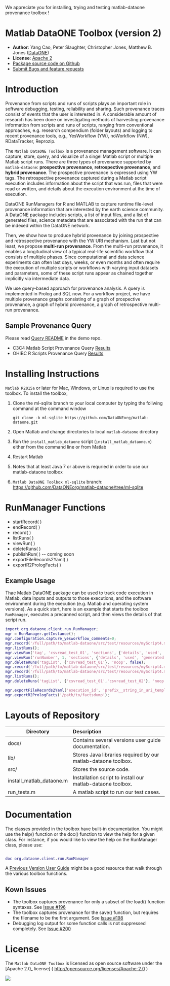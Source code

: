 We appreciate you for installing, trying and testing matlab-dataone provenance toolbox !

# Matlab DataONE Toolbox (version 2)


* **Author**:  Yang Cao, Peter Slaughter, Christopher Jones, Matthew B. Jones ([DataONE](http://dataone.org))
* **License**: [Apache 2](http://opensource.org/licenses/Apache-2.0)
* [Package source code on Github](https://github.com/DataONEorg/matlab-dataone/tree/ml-sqlite)
* [Submit Bugs and feature requests](https://github.com/DataONEorg/sem-prov-design/issues)

# Introduction

Provenance from scripts and runs of scripts plays an important role in software debugging, testing, reliability and sharing. Such provenance traces consist of events that the user is interested in. A considerable amount of research has been done on investigating methods of harvesting provenance information from scripts and runs of scripts, ranging from conventional approaches, e.g. research compendium (folder layouts) and logging to recent provenance tools, e.g., YesWorkflow (YW), noWorkflow (NW), RDataTracker, Reprozip.

The `Matlab DataONE Toolbox` is a provenance management software. It can capture, store, query, and visualize of a singel Matlab script or multiple Matlab script runs. There are three types of provenance supported by `matlab-dataone`: **prospective provenance**, **retrospective provenance**, and **hybrid provenance**. The prospective provenance is expressed using YW tags. The retrospective provenance captured during a Matlab script execution includes information about the script that was run, files that were read or written, and details about the execution environment at the time of execution. 

DataONE RunManagers for R and MATLAB to capture runtime file-level provenance information that are interested by the earth science community. A DataONE package includes scripts, a list of input files, and a list of generated files, science metadata that are associated with the run that can be indexed within the DataONE network. 

Then, we show how to produce hybrid provenance by joining prospective and retrospective provenance with the YW URI mechanism. Last but not least, we propose **multi-run provenance**. From the multi-run provenance, it enables a longitudinal view of a typical real-life scientific workflow that consists of multiple phases. Since computational and data science experiments can often last days, weeks, or even months and often require the execution of multiple scripts or workflows with varying input datasets and parameters, some of these script runs appear as chained together implicitly via intermediate data.

We use query-based approach for provenance analysis. A query is implemented in Prolog and SQL now. For a workflow project, we have multiple provenance graphs consisting of a graph of prospective provenance, a graph of hybrid provenance, a graph of retrospective multi-run provenance.

## Sample Provenance Query
Please read [Query README](https://github.com/idaks/dataone-ahm-2016-poster/blob/master/queries/README.md) in the demo repo.
 * C3C4 Matlab Script Provenance Query [Results](https://github.com/yesworkflow-org/yw-idcc-17/tree/master/examples/C3C4/results)
 * OHIBC R Scripts Provenance Query [Results](https://github.com/yesworkflow-org/yw-idcc-17/tree/master/OHIBC_Howe_Sound_project) 
 
 
# Installing Instructions


`Matlab R2015a` or later for Mac, Windows, or Linux is required to use the toolbox. To install the toolbox, 

1. Clone the ml-sqlite branch to your local computer by typing the follwing command at the command window
  
    `git clone -b ml-sqlite https://github.com/DataONEorg/matlab-dataone.git`
    
2. Open Matlab and change directories to local `matlab-dataone` directory
3. Run the `install_matlab_dataone` script (`install_matlab_dataone.m`) either from the command line or from Matlab
4. Restart Matlab
5. Notes that at least Java 7 or above is requried in order to use our matlab-dataone toolbox
6. `Matlab DataONE Toolbox ml-sqlite` branch: https://github.com/DataONEorg/matlab-dataone/tree/ml-sqlite

# RunManager Functions
 * startRecord( )
 * endRecord( )
 * record( )
 * listRuns( )
 * viewRun( )
 * deleteRuns( )
 * publishRun( ) -- coming soon
 * exportFileRecords2Yaml( )
 * exportR2PrologFacts( )


## Example Usage

Thae Matlab DataONE package can be used to track code execution in Matlab, data inputs and outputs to those executions, and the software environment during the execution (e.g. Matlab and operating system versions).  As a quick start, here is an example that starts the toolbox `RunManager`, executes a precanned script, and then views the details of that script run.

  ```matlab
  import org.dataone.client.run.RunManager;
  mgr = RunManager.getInstance();
  mgr.configuration.capture_yesworkflow_comments=0;
  mgr.record('/full/path/to/matlab-dataone/src/test/resources/myScript4.m', 'csvread_test_01');
  mgr.listRuns();
  mgr.viewRun('tag', 'csvread_test_01', 'sections', {'details', 'used', 'generated'});
  mgr.viewRun('runNumber', 1, 'sections', {'details', 'used', 'generated'});  
  mgr.deleteRuns('tagList', {'csvread_test_01'}, 'noop', false);
  mgr.record('/full/path/to/matlab-dataone/src/test/resources/myScript4.m', 'csvread_test_01');
  mgr.record('/full/path/to/matlab-dataone/src/test/resources/myScript4.m', 'csvread_test_02');
  mgr.listRuns();
  mgr.deleteRuns('tagList', {'csvread_test_01','csvread_test_02'}, 'noop', false);

  mgr.exportFileRecords2Yaml('execution_id', 'prefix__string_in_uri_template', 'exported_file_name.yaml');
  mgr.exportR2PrologFacts('/path/to/factsdump');
  ```
  
# Layouts of Repository

| Directory | Description                                                          |
|-----------| :--------------------------------------------------------------------|
|docs/ |   Contains several versions user guide documentation. |
|lib/ | Stores Java libraries required by our matlab-dataone toolbox.|
|src/ | Stores the source code.|
|install_matlab_dataone.m | Installation script to install our matlab-dataone toolbox.|
|run_tests.m | A matlab script to run our test cases.|


# Documentation

The classes provided in the toolbox have built-in documentation.  You might use the help() function or the doc() function to view the help for a given class.  For instance, if you would like to view the help on the RunManager class, please use:

  ```matlab
  
  doc org.dataone.client.run.RunManager
  ```
  
A [Previous Version User Guide](https://github.com/DataONEorg/matlab-dataone/blob/master/docs/user-guide.rst) might be a good resource that walk through the various toolbox functions.


## Kown Issues

 * The toolbox captures provenance for only a subset of the load() function syntaxes. See [Issue #196](https://github.com/DataONEorg/sem-prov-design/issues/196)
 * The toolbox captures provenance for the save() function, but requires the filename to be the first argument. See [Issue #198](https://github.com/DataONEorg/sem-prov-design/issues/198)
 * Debugging log output for some function calls is not suppressed completely. See [Issue #200](https://github.com/DataONEorg/sem-prov-design/issues/200)


# License

The `Matlab DataONE Toolbox` is licensed as open source software under the [Apache 2.0_ license] ( http://opensource.org/licenses/Apache-2.0 )

<img src="https://www.dataone.org/sites/default/files/d1-logo-v3_aligned_left_0_0.jpeg" align="left">



